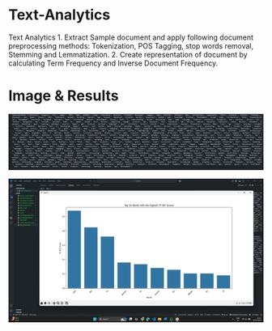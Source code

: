 # Text-Analytics
Text Analytics 1. Extract Sample document and apply following document preprocessing methods: Tokenization, POS Tagging, stop words removal, Stemming and Lemmatization. 2. Create representation of document by calculating Term Frequency and Inverse Document  Frequency.

# Image & Results

![Tokenized Processing](Tokenized_Words.png)

![Box-Plot](boxplot.png)
